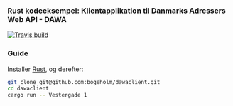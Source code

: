 ### Rust kodeeksempel: Klientapplikation til Danmarks Adressers Web API - DAWA

[![Travis build](https://travis-ci.com/bogeholm/dawaclient.svg?branch=master)](https://travis-ci.com/github/bogeholm/dawaclient)

### Guide
Installer [Rust](https://www.rust-lang.org/tools/install), og derefter:
```bash
git clone git@github.com:bogeholm/dawaclient.git
cd dawaclient
cargo run -- Vestergade 1
``` 